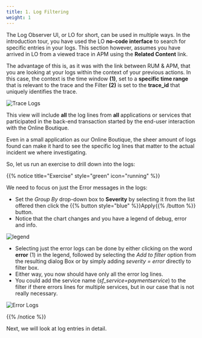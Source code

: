 ```yaml
---
title: 1. Log Filtering
weight: 1
---
```


The Log Observer UI, or LO for short, can be used in multiple ways. In the introduction tour, you have used the LO **no-code interface** to search for specific entries in your logs. This section however, assumes you have arrived in LO from a viewed trace in APM using the **Related Content** link.

The advantage of this is, as it was with the link between RUM & APM, that you are looking at your logs within the context of your previous actions.  In this case, the context is the time window **(1)**, set to a **specific time range** that is relevant to the trace and the Filter **(2)** is set to the **trace_id** that uniquely identifies the trace.

![Trace Logs](../images/log-observer-trace-logs.png)

This view will include **all** the log lines from **all** applications or services that participated in the back-end transaction started by the end-user interaction with the Online Boutique.

Even in a small application as our Online Boutique, the sheer amount of logs found can make it hard to see the specific log lines that matter to the actual incident we where investigating.

So, let us run an exercise to drill down into the logs:

{{% notice title="Exercise" style="green" icon="running" %}}

We need to focus on just the Error messages in the logs:

* Set the *Group By* drop-down box to **Severity** by selecting it from the list offered then click the {{% button style="blue" %}}Apply{{% /button %}} button.
* Notice that the chart changes and you have a legend of debug, error and info.

![legend](../images/severity-logs.png)

* Selecting just the error logs can be done by either clicking on the word **error** (1) in the legend, followed by selecting the *Add to filter* option from the resulting dialog Box or by simply adding  *severity = error* directly to filter box.
* Either way, you now should have only all the error log lines.
* You could add the service name (*sf_service=paymentservice*) to the filter if there errors lines for multiple services, but in our case that is not really necessary.

![Error Logs](../images/log-observer-errors.png)

{{% /notice %}}

Next, we will look at log entries in detail.
